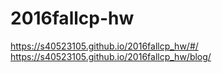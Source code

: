 # 2016fallcp-hw
https://s40523105.github.io/2016fallcp_hw/#/
https://s40523105.github.io/2016fallcp_hw/blog/

